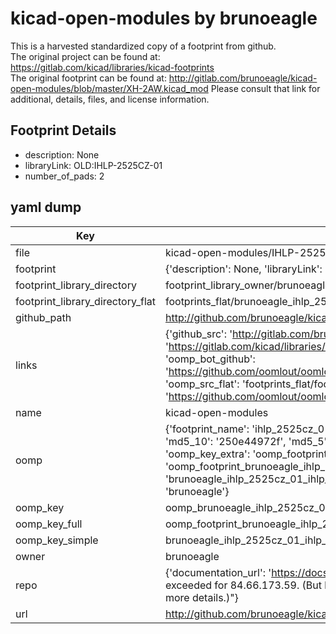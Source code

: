 # kicad-open-modules by brunoeagle  
This is a harvested standardized copy of a footprint from github.  
The original project can be found at:  
https://gitlab.com/kicad/libraries/kicad-footprints  
The original footprint can be found at:
http://gitlab.com/brunoeagle/kicad-open-modules/blob/master/XH-2AW.kicad_mod
Please consult that link for additional, details, files, and license information.  
## Footprint Details
* description: None  
* libraryLink: OLD:IHLP-2525CZ-01  
* number_of_pads: 2  
## yaml dump  
| Key | Value |  
| --- | --- |  
| file | kicad-open-modules/IHLP-2525CZ-01.kicad_mod |  
| footprint | {'description': None, 'libraryLink': 'OLD:IHLP-2525CZ-01', 'number_of_pads': 2} |  
| footprint_library_directory | footprint_library_owner/brunoeagle_kicad-open-modules |  
| footprint_library_directory_flat | footprints_flat/brunoeagle_ihlp_2525cz_01_ihlp_2525cz_01/working |  
| github_path | http://github.com/brunoeagle/kicad-open-modules/blob/master/IHLP-2525CZ-01.kicad_mod |  
| links | {'github_src': 'http://gitlab.com/brunoeagle/kicad-open-modules/blob/master/XH-2AW.kicad_mod', 'github_src_repo': 'https://gitlab.com/kicad/libraries/kicad-footprints', 'oomp_bot': 'footprints/brunoeagle_ihlp_2525cz_01_ihlp_2525cz_01/working', 'oomp_bot_github': 'https://github.com/oomlout/oomlout_oomp_footprint_bot/tree/main/footprints/brunoeagle_ihlp_2525cz_01_ihlp_2525cz_01/working', 'oomp_src_flat': 'footprints_flat/footprints_flat/brunoeagle_ihlp_2525cz_01_ihlp_2525cz_01/working', 'oomp_src_flat_github': 'https://github.com/oomlout/oomlout_oomp_footprint_src/tree/main/footprints_flat/brunoeagle_ihlp_2525cz_01_ihlp_2525cz_01/working'} |  
| name | kicad-open-modules |  
| oomp | {'footprint_name': 'ihlp_2525cz_01', 'library_name': 'ihlp_2525cz_01_kicad_mod', 'md5': '250e44972f9fb363c61c9c4fb5770211', 'md5_10': '250e44972f', 'md5_5': '250e4', 'md5_6': '250e44', 'oomp_key': 'oomp_brunoeagle_ihlp_2525cz_01_ihlp_2525cz_01', 'oomp_key_extra': 'oomp_footprint_brunoeagle_ihlp_2525cz_01_ihlp_2525cz_01', 'oomp_key_full': 'oomp_footprint_brunoeagle_ihlp_2525cz_01_ihlp_2525cz_01_250e44', 'oomp_key_simple': 'brunoeagle_ihlp_2525cz_01_ihlp_2525cz_01', 'original_filename': 'kicad-open-modules/IHLP-2525CZ-01.kicad_mod', 'owner_name': 'brunoeagle'} |  
| oomp_key | oomp_brunoeagle_ihlp_2525cz_01_ihlp_2525cz_01 |  
| oomp_key_full | oomp_footprint_brunoeagle_ihlp_2525cz_01_ihlp_2525cz_01 |  
| oomp_key_simple | brunoeagle_ihlp_2525cz_01_ihlp_2525cz_01 |  
| owner | brunoeagle |  
| repo | {'documentation_url': 'https://docs.github.com/rest/overview/resources-in-the-rest-api#rate-limiting', 'message': "API rate limit exceeded for 84.66.173.59. (But here's the good news: Authenticated requests get a higher rate limit. Check out the documentation for more details.)"} |  
| url | http://github.com/brunoeagle/kicad-open-modules |  

